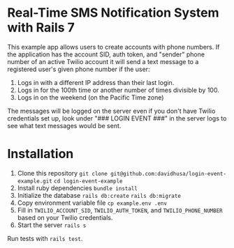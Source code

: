 # Real-Time SMS Notification System with Rails 7

This example app allows users to create accounts with phone numbers. If the application has the account SID, auth token, and "sender" phone number of an active Twilio account it will send a text message to a registered user's given phone number if the user:
1) Logs in with a different IP address than their last login.
2) Logs in for the 100th time or another number of times divisible by 100.
3) Logs in on the weekend (on the Pacific Time zone)

The messages will be logged on the server even if you don't have Twilio credentials set up, look under "### LOGIN EVENT ###" in the server logs to see what text messages would be sent.

# Installation

1) Clone this repository
  `git clone git@github.com:davidhusa/login-event-example.git`
  `cd login-event-example`
2) Install ruby dependencies 
  `bundle install`
3) Initialize the database
  `rails db:create`
  `rails db:migrate`
4) Copy environment variable file
  `cp example.env .env`
5) Fill in `TWILIO_ACCOUNT_SID`, `TWILIO_AUTH_TOKEN`, and `TWILIO_PHONE_NUMBER` based on your Twilio credentials.
6) Start the server
  `rails s`

Run tests with `rails test`.